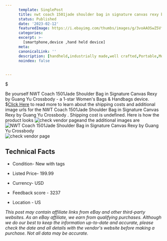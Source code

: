 ```yaml
---
      template: SinglePost
      title: nwt coach 1501jade shoulder bag in signature canvas rexy by guang yu crossbody 
      status: Published
      date: '2023-02-12'
      featuredImage: https://i.ebayimg.com/thumbs/images/g/3voAAOSwZ5Vfug6w/s-l225.jpg
      categories: 
      excerpt: >-
        [smartphone,device ,hand held device]
      meta:
      canonicalLink: ''
      description: [handheld,industrially made,well crafted,Portable,Mobile,Compact,Convenient,Lightweight,Maneuverable,Man-portable,Miniature,Carriable,Hand-held,Light,Holdable,Transportable,Mobile device,Pocket-sized,On-the-go,Wireless,Cordless,Compact size,Convenient size, smartphone,device ,hand held device]
      noindex: false
      
        
---
```

$

Be yourself NWT Coach 1501Jade Shoulder Bag in Signature Canvas Rexy by Guang Yu Crossbody  - a 1-star Women's Bags & Handbags device.
$[Click Here](https://www.ebay.com/itm/383822941732?hash=item595da14e24%3Ag%3A3voAAOSwZ5Vfug6w&mkevt=1&mkcid=1&mkrid=711-53200-19255-0&campid=%253CePNCampaignId%253E&customid=%253CreferenceId%253E&toolid=10049) to read more to learn about the shipping costs and additional image urls for the NWT Coach 1501Jade Shoulder Bag in Signature Canvas Rexy by Guang Yu Crossbody . Shipping cost is undefined. Here is how the product looks ![check vendor page](https://i.ebayimg.com/thumbs/images/g/3voAAOSwZ5Vfug6w/s-l225.jpg)and the additional images are![NWT Coach 1501Jade Shoulder Bag in Signature Canvas Rexy by Guang Yu Crossbody ](https://i.ebayimg.com/images/g/3voAAOSwZ5Vfug6w/s-l1600.jpg)![check vendor page](https://origin-galleryplus.ebayimg.com/ws/web/383822941732_2_0_1/225x225.jpg,https://origin-galleryplus.ebayimg.com/ws/web/383822941732_3_0_1/225x225.jpg,https://origin-galleryplus.ebayimg.com/ws/web/383822941732_4_0_1/225x225.jpg,https://origin-galleryplus.ebayimg.com/ws/web/383822941732_5_0_1/225x225.jpg,https://origin-galleryplus.ebayimg.com/ws/web/383822941732_6_0_1/225x225.jpg,https://origin-galleryplus.ebayimg.com/ws/web/383822941732_7_0_1/225x225.jpg)



 ## Technical Facts 



     
      

 - Condition- New with tags 


      

 - Listed Price- 199.99 


      

 - Currency- USD 


      

 - Feedback score - 3237 


      

 - Location - US 


      
      

 *_This post may contain affiliate links from eBay and other third-party websites. As an eBay affiliate, we earn from qualifying purchases. Although we do our best to keep the information up-to-date and accurate, please check the date and all details with the vendor's website before making a purchase. Not all data may be accurate._*






